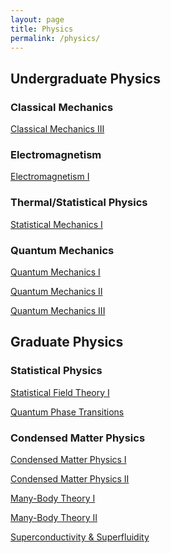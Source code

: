 ```yaml
---
layout: page
title: Physics
permalink: /physics/
---
```


<!---
## Secondary School Physics
Secondary school physics covers the basics of classical mechanics, heat, optics, relativity, electromagnetism, acoustics, and fluid mechanics. Each of these topics is covered in more detail in the undergraduate years. --->

<!--- <a class="page-link" href="/hs-physics-I/">Physics I </a> - In progress --->

<!--- <a class="page-link" href="/hs-physics-II/">Physics II </a> - In progress --->

## Undergraduate Physics

<!--- ### General Physics/Surveys of Physics --->
<!--- <a class="page-link" href="/physics-I/">Physics I - Elasticity, Fluids, Thermodynamics, Oscillations, Acoustics</a> - In progress --->

<!--- <a class="page-link" href="/physics-II/">Physics II - Electromagnetism, Circuits, and Optics</a> - In progress --->

<!--- <a class="page-link" href="/physics-III/">Physics III - Introduction to Modern Physics</a> - In progress --->


### Classical Mechanics
<!--- <a class="page-link" href="/cm-I/"> Classical Mechanics I</a> - In progress --->

<!--- <a class="page-link" href="/cm-II/"> Classical Mechanics II</a> - In progress --->

<a class="page-link" href="/cm-III/"> Classical Mechanics III</a>

<!--- <a class="page-link" href="/cm-IV/"> Classical Mechanics IV</a> - In progress --->

<!--- <a class="page-link" href="/fluid-mechanics-II/">Fluid Mechanics I</a> - In progress --->

<!--- <a class="page-link" href="/elasticity-I/">Elasticity I</a> - In progress --->

### Electromagnetism
<a class="page-link" href="/em-I/"> Electromagnetism I </a>

<!--- <a class="page-link" href="/electromagnetism-II/">Electromagnetism II</a> - In progress --->

### Thermal/Statistical Physics
<!--- <a class="page-link" href="/thermodynamics/"> Thermodynamics </a> - In progress --->

<a class="page-link" href="/sm-I/"> Statistical Mechanics I </a>

<!--- <a class="page-link" href="/quantum-field-theory-II/"> Statistical Mechanics II </a> --->

<!--- <a class="page-link" href="/quantum-field-theory-II/"> Nonequilibrium Statistical Mechanics </a> --->

### Quantum Mechanics
<a class="page-link" href="/qm-I/"> Quantum Mechanics I </a>

<a class="page-link" href="/qm-II/"> Quantum Mechanics II </a>

<a class="page-link" href="/qm-III/"> Quantum Mechanics III </a>

<!--- ### Miscellaneous --->

<!--- <a class="page-link" href="/classical-optics/"> Classical Optics </a> - In progress --->

<!--- <a class="page-link" href="/classical-field-theory/"> Classical Field Theory </a> - In progress --->

<!--- <a class="page-link" href="/computational-physics/"> Computational Physics </a> - In progress --->

<!--- ### Specialized Topics --->

<!--- <a class="page-link" href="/general-relativity-I/"> General Relativity </a> - In progress --->

<!--- <a class="page-link" href="/solid-state-physics/"> Solid State Physics </a> - In progress --->

<!--- <a class="page-link" href="/atomic-physics/"> Atomic Physics </a> - In progress --->


## Graduate Physics

<!--- ### Mathematical Methods 
In this section, we will have pure and applied mathematics courses but both will be written in the applied mathematics style. There will be fewer proofs and the focus is on being able to calculate physically relevant quantities. Differential Geometry 
--->


<!--- ### Classical Mechanics
Mathematical Classical Mechanics I
<a class="page-link" href="/mathematical-classical-mechanics-I/"> Mathematical Classical Mechanics I </a> --->

<!--- Mathematical Classical Mechanics II
<a class="page-link" href="/mathematical-classical-mechanics-II/"> Mathematical Classical Mechanics II </a> --->

<!--- ### Electromagnetism--->
<!--- <a class="page-link" href="/electromagnetism-III/"> Electromagnetism III </a> --->

<!--- <a class="page-link" href="/electromagnetism-III/"> Electromagnetism IV </a> --->

<!--- Mathematical Electromagnetism
 <a class="page-link" href="/mathematical-electromagnetism/"> Mathematical Electromagnetism </a> --->

<!--- ### Quantum Mechanics--->
<!--- <a class="page-link" href="/quantum-mechanics-III/"> Quantum Mechanics III </a> --->

<!--- <a class="page-link" href="/quantum-mechanics-IV/"> Quantum Mechanics IV </a> --->

<!--- Mathematical Theory of Quantum Mechanics I
<a class="page-link" href="/mathematical-theory-of-quantum-mechanics-I/"> Mathematical Theory of Quantum Mechanics I </a> --->

<!--- Mathematical Theory of Quantum Mechanics II
<a class="page-link" href="/mathematical-theory-of-quantum-mechanics-II/"> Mathematical Theory of Quantum Mechanics II </a> --->

### Statistical Physics
<!--- <a class="page-link" href="/statistical-mechanics-III/"> Statistical Mechanics III </a> --->

<a class="page-link" href="/sft-I/"> Statistical Field Theory I </a>

<!--- <a class="page-link" href="/statistical-field-theory-II/"> Statistical Field Theory II </a> --->

<!--- <a class="page-link" href="/physical-kinetics/"> Physical Kinetics </a> --->

<a class="page-link" href="/qpt/"> Quantum Phase Transitions </a>

<!--- ### Quantum Field Theory --->
<!--- <a class="page-link" href="/quantum-field-theory-I/"> Quantum Field Theory I </a> --->

<!--- <a class="page-link" href="/quantum-field-theory-II/"> Quantum Field Theory II </a> --->

<!--- <a class="page-link" href="/conformal-field-theory/"> Conformal Field Theory </a> --->

### Condensed Matter Physics
<a class="page-link" href="/cmp-I/"> Condensed Matter Physics I </a>

<a class="page-link" href="/cmp-II/"> Condensed Matter Physics II </a>

<a class="page-link" href="/many-body-I/"> Many-Body Theory I </a>

<a class="page-link" href="/many-body-II/"> Many-Body Theory II </a>

<!--- <a class="page-link" href="/exp-cmp/"> Experimental Condensed Matter Physics for Theorists </a> --->

<a class="page-link" href="/superconductivity/"> Superconductivity & Superfluidity</a>

<!--- <a class="page-link" href="/quantum-magnetism/"> Quantum Magnetism </a> --->

<!--- <a class="page-link" href="/heavy-fermions/"> Heavy Fermions </a> --->

<!--- Topological Physics --->

<!--- <a class="page-link" href="/topological-insulators/"> Topological Insulators and SPTs </a> --->

<!--- <a class="page-link" href="/topological-insulators/"> Intrinsically topological phases </a> --->
